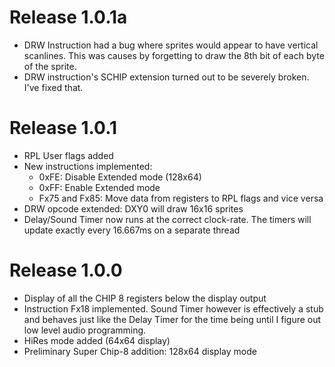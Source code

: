 # Release 1.0.1a
  * DRW Instruction had a bug where sprites would appear to have vertical scanlines. This was causes by forgetting to draw the 8th bit of each byte of the sprite.
  * DRW instruction's SCHIP extension turned out to be severely broken. I've fixed that.

# Release 1.0.1

  * RPL User flags added
  * New instructions implemented:
    * 0xFE: Disable Extended mode (128x64)
    * 0xFF: Enable Extended mode
    * Fx75 and Fx85: Move data from registers to RPL flags and vice versa
  * DRW opcode extended: DXY0 will draw 16x16 sprites
  * Delay/Sound Timer now runs at the correct clock-rate. The timers will update exactly every 16.667ms on a separate thread

# Release 1.0.0

  * Display of all the CHIP 8 registers below the display output
  * Instruction Fx18 implemented. Sound Timer however is effectively a stub and behaves just like the Delay Timer for the time being until I figure out low level audio programming.
  * HiRes mode added (64x64 display)
  * Preliminary Super Chip-8 addition: 128x64 display mode
